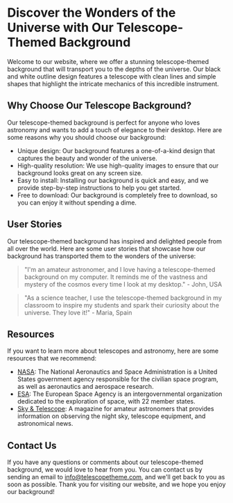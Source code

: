 <!--font:Raleway-->

# Discover the Wonders of the Universe with Our Telescope-Themed Background

Welcome to our website, where we offer a stunning telescope-themed background that will transport you to the depths of the universe. Our black and white outline design features a telescope with clean lines and simple shapes that highlight the intricate mechanics of this incredible instrument.

## Why Choose Our Telescope Background?

Our telescope-themed background is perfect for anyone who loves astronomy and wants to add a touch of elegance to their desktop. Here are some reasons why you should choose our background:

- Unique design: Our background features a one-of-a-kind design that captures the beauty and wonder of the universe.
- High-quality resolution: We use high-quality images to ensure that our background looks great on any screen size.
- Easy to install: Installing our background is quick and easy, and we provide step-by-step instructions to help you get started.
- Free to download: Our background is completely free to download, so you can enjoy it without spending a dime.

## User Stories

Our telescope-themed background has inspired and delighted people from all over the world. Here are some user stories that showcase how our background has transported them to the wonders of the universe:

> "I'm an amateur astronomer, and I love having a telescope-themed background on my computer. It reminds me of the vastness and mystery of the cosmos every time I look at my desktop." - John, USA

> "As a science teacher, I use the telescope-themed background in my classroom to inspire my students and spark their curiosity about the universe. They love it!" - Maria, Spain

## Resources

If you want to learn more about telescopes and astronomy, here are some resources that we recommend:

- [NASA](#nasa): The National Aeronautics and Space Administration is a United States government agency responsible for the civilian space program, as well as aeronautics and aerospace research.
- [ESA](#esa): The European Space Agency is an intergovernmental organization dedicated to the exploration of space, with 22 member states.
- [Sky & Telescope](#sky-telescope): A magazine for amateur astronomers that provides information on observing the night sky, telescope equipment, and astronomical news.

## Contact Us

If you have any questions or comments about our telescope-themed background, we would love to hear from you. You can contact us by sending an email to [info@telescopetheme.com](mailto:info@telescopetheme.com), and we'll get back to you as soon as possible. Thank you for visiting our website, and we hope you enjoy our background!

<!--

Write me content for website with wallpaper which alt text is:

"A black and white outline of a telescope, with clean lines and simple shapes that highlight the intricate mechanics of the instrument."

The name/title of the page should not be 1:1 copy of the alt text but rather a real content of the website which is using this wallpaper.

- Use markdown format 
- Start with heading
- Heading should be short and concise
- The content should look like a real website 
- The website should not be about the wallpaper, wallpaper is just a related background
- Heading should be contain work "wallpaper" or "background"
- Include real sections like references, contact, user stories, etc. use things relevant to the page purpose.
- Feel free to use structure like headings, bullets, numbering, blockquotes, paragraphs, horizontal lines, etc.
- You can use formatting like bold or _italic_
- You can include UTF-8 emojis
- Links should be only #hash anchors (and you can refer to the document itself)
- Do not include images


---


# Explore the Cosmos with Our Telescope-Themed Wallpaper

Welcome to our website, where we offer a unique and inspiring collection of telescope-themed wallpapers that will take your desktop to the next level. Our black and white outline wallpaper features a simple yet elegant design that highlights the intricate mechanics of the instrument.

## Why Choose Our Telescope Wallpaper?

Our telescope-themed wallpaper is perfect for anyone who loves astronomy and wants to add a touch of sophistication to their desktop background. Here are some reasons why you should choose our wallpaper:

- Unique design: Our wallpaper features a clean and simple design that is unlike any other wallpaper you'll find online.
- High-quality resolution: We use high-quality images to ensure that our wallpaper looks great on any screen size.
- Easy to install: Installing our wallpaper is quick and easy, and we provide step-by-step instructions to help you get started.
- Free to download: Our wallpaper is completely free to download, so you can enjoy it without breaking the bank.

## User Stories

Our telescope-themed wallpaper has been downloaded by people from all over the world. Here are some user stories that showcase how our wallpaper has inspired and delighted our users:

> "I'm an amateur astronomer, and I love having a telescope-themed wallpaper on my computer. It reminds me of my passion for exploring the cosmos every time I look at my desktop." - John, USA

> "I work in a science museum, and we use the telescope-themed wallpaper on all of our computers. It's a great way to inspire our visitors and get them excited about astronomy." - Maria, Spain

## References

If you want to learn more about telescopes and astronomy, here are some references that we recommend:

- [NASA](#nasa): The National Aeronautics and Space Administration is a United States government agency responsible for the civilian space program, as well as aeronautics and aerospace research.
- [ESA](#esa): The European Space Agency is an intergovernmental organization dedicated to the exploration of space, with 22 member states.
- [Sky & Telescope](#sky-telescope): A magazine for amateur astronomers that provides information on observing the night sky, telescope equipment, and astronomical news.

## Contact Us

If you have any questions or comments about our telescope-themed wallpaper, we would love to hear from you. You can contact us by sending an email to [info@telescopewallpaper.com](mailto:info@telescopewallpaper.com), and we'll get back to you as soon as possible. Thank you for visiting our website, and we hope you enjoy our wallpaper!


---


Heading should not include word "wallpaper". The website should not be about the wallpaper itself, wallpaper is just a related background, rewrite whole content.


---


# Discover the Wonders of the Universe with Our Telescope-Themed Background

Welcome to our website, where we offer a stunning telescope-themed background that will transport you to the depths of the universe. Our black and white outline design features a telescope with clean lines and simple shapes that highlight the intricate mechanics of this incredible instrument.

## Why Choose Our Telescope Background?

Our telescope-themed background is perfect for anyone who loves astronomy and wants to add a touch of elegance to their desktop. Here are some reasons why you should choose our background:

- Unique design: Our background features a one-of-a-kind design that captures the beauty and wonder of the universe.
- High-quality resolution: We use high-quality images to ensure that our background looks great on any screen size.
- Easy to install: Installing our background is quick and easy, and we provide step-by-step instructions to help you get started.
- Free to download: Our background is completely free to download, so you can enjoy it without spending a dime.

## User Stories

Our telescope-themed background has inspired and delighted people from all over the world. Here are some user stories that showcase how our background has transported them to the wonders of the universe:

> "I'm an amateur astronomer, and I love having a telescope-themed background on my computer. It reminds me of the vastness and mystery of the cosmos every time I look at my desktop." - John, USA

> "As a science teacher, I use the telescope-themed background in my classroom to inspire my students and spark their curiosity about the universe. They love it!" - Maria, Spain

## Resources

If you want to learn more about telescopes and astronomy, here are some resources that we recommend:

- [NASA](#nasa): The National Aeronautics and Space Administration is a United States government agency responsible for the civilian space program, as well as aeronautics and aerospace research.
- [ESA](#esa): The European Space Agency is an intergovernmental organization dedicated to the exploration of space, with 22 member states.
- [Sky & Telescope](#sky-telescope): A magazine for amateur astronomers that provides information on observing the night sky, telescope equipment, and astronomical news.

## Contact Us

If you have any questions or comments about our telescope-themed background, we would love to hear from you. You can contact us by sending an email to [info@telescopetheme.com](mailto:info@telescopetheme.com), and we'll get back to you as soon as possible. Thank you for visiting our website, and we hope you enjoy our background!

-->
